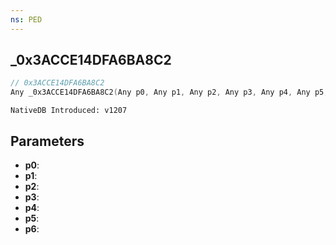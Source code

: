 ```yaml
---
ns: PED
---
```

## _0x3ACCE14DFA6BA8C2

```c
// 0x3ACCE14DFA6BA8C2
Any _0x3ACCE14DFA6BA8C2(Any p0, Any p1, Any p2, Any p3, Any p4, Any p5, Any p6);
```

```
NativeDB Introduced: v1207
```

## Parameters
* **p0**:
* **p1**:
* **p2**:
* **p3**:
* **p4**:
* **p5**:
* **p6**:
